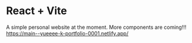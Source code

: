 # React + Vite

A simple personal website at the moment. More components are coming!!!
https://main--yueeee-k-portfolio-0001.netlify.app/


